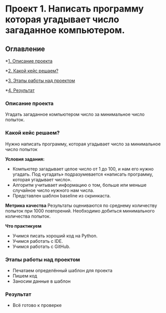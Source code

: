 # Проект 1. Написать программу которая угадывает число загаданное компьютером.

## Оглавление
*[1. Описание проекта](https://github.com/MaxPorsh/sf_data_science/tree/new_branch_proverka/project_1#Описание-проекта)

*[2. Какой кейс решаем?](https://github.com/MaxPorsh/sf_data_science/blob/new_branch_proverka/project_1/game.py#Какой-кейс-решаем)

*[3. Этапы работы над проектом](https://github.com/MaxPorsh/sf_data_science/blob/new_branch_proverka/project_1/game.py#Этапы-работы-над-проектом)

*[4. Результат](https://github.com/MaxPorsh/sf_data_science/blob/new_branch_proverka/project_1/game.py#Результат)

### Описание проекта
Угадать загаданное компьютером число за минимальное число попыток.

### Какой кейс решаем?
Нужно написать программу, которая угадывает число за минимальное число попыток

**Условия задания:**
- Компьютер загадывает целое число от 1 до 100, и нам его нужно угадать. Под «угадать» подразумевается «написать программу, которая угадывает число».
- Алгоритм учитывает информацию о том, больше или меньше случайное число нужного нам числа.
- Представлен шаблон baseline из скринкаста.

**Метрика качества**
Результаты оцениваются по среднему количеству попыток при 1000 повторений. Необходимо добиться минимального количества попыток.

**Что практикуем**
- Учимся писать хороший код на Python.
- Учимся работать с IDE.
- Учимся работать с GitHub.

### Этапы работы над проектом 
- Печатаем определённый шаблон для проекта
- Пишем код
- Заносим данные в шаблон

### Результат
- Всё готово к проверке 
